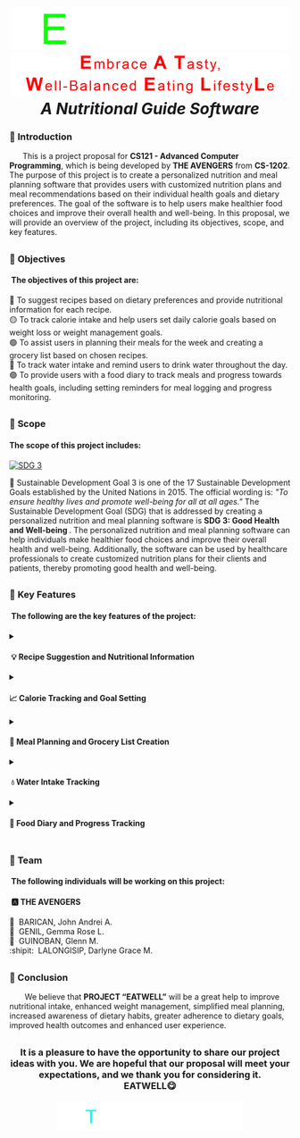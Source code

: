 <h1 align="center">
<img src="EATWELL.gif" width="500" height="75"><br>
<img src="EATWELL.png" width="500" height="75"><br>
  <i>A Nutritional Guide Software </i></h1>

### 📄 **Introduction** 
      This is a project proposal for **CS121 - Advanced Computer Programming**, which is being developed by **THE AVENGERS** from **CS-1202**. The purpose of this project is to create a personalized nutrition and meal planning software that provides users with customized nutrition plans and meal recommendations based on their individual health goals and dietary preferences. The goal of the software is to help users make healthier food choices and improve their overall health and well-being. In this proposal, we will provide an overview of the project, including its objectives, scope, and key features.
##
### 🔗 **Objectives**
<h4> The objectives of this project are:</h4>

🔴 To suggest recipes based on dietary preferences and provide nutritional information for each recipe.  
🟡 To track calorie intake and help users set daily calorie goals based on weight loss or weight management goals.  
🟢 To assist users in planning their meals for the week and creating a grocery list based on chosen recipes.  
🔵 To track water intake and remind users to drink water throughout the day.  
🟣 To provide users with a food diary to track meals and progress towards health goals, including setting reminders for meal logging and progress monitoring.
##
### 🔎 **Scope** 
<h4>The scope of this project includes:</h4>

[![SDG 3](https://img.shields.io/badge/Goal%203-Sustainable%20Development%20Goal-green)](https://sdgs.un.org/goals/goal3)

📌 Sustainable Development Goal 3 is one of the 17 Sustainable Development Goals established by the United Nations in 2015. The official wording is: <i> "To ensure healthy lives and promote well-being for all at all ages." </i> The Sustainable Development Goal (SDG) that is addressed by creating a personalized nutrition and meal planning software is <b> SDG 3: Good Health and Well-being </b>. The personalized nutrition and meal planning software can help individuals make healthier food choices and improve their overall health and well-being. Additionally, the software can be used by healthcare professionals to create customized nutrition plans for their clients and patients, thereby promoting good health and well-being.

##
### 🔑 **Key Features**
<h4> The following are the key features of the project:<h4>
<details>
  <summary><h4> 💡 Recipe Suggestion and Nutritional Information </h4></summary>
       ◻  The software can suggest recipes based on the user's dietary preferences and provide nutritional information for each recipe.
</details>
<details>
  <summary><h4>📈 Calorie Tracking and Goal Setting </h4></summary>
       ◻  The software can track the user's calorie intake and help them set daily calorie goals based on their weight loss or weight management goals.
</details>
<details>
  <summary><h4>📝 Meal Planning and Grocery List Creation </h4></summary>
       ◻  The software can help users plan their meals for the week and create a grocery list based on the recipes they choose.
</details>
<details>
  <summary><h4> 💧 Water Intake Tracking </h4></summary>
       ◻  The software can track the user's water intake and remind them to drink water throughout the day.
</details>
<details>
  <summary><h4>📖 Food Diary and Progress Tracking </h4></summary>
       ◻  The software can provide users with a food diary to track their meals and progress towards their health goals. Users can also set reminders to log their meals and monitor their progress.
</details>

##
### 👥 **Team**
<h4> The following individuals will be working on this project:</h4>
<h4> 🅰 THE AVENGERS</h4> 
  
🐔  BARICAN, John Andrei A.  
🐻  GENIL, Gemma Rose L.  
🐷  GUINOBAN, Glenn M.  
:shipit:  LALONGISIP, Darlyne Grace M.
##
### 💬 Conclusion
       We believe that **PROJECT “EATWELL”** will be a great help to improve nutritional intake, enhanced weight management, simplified meal planning, increased awareness of dietary habits,  greater adherence to dietary goals, improved health outcomes and enhanced user experience. 
##
<h3 align="center">
It is a pleasure to have the opportunity to share our project ideas with you. We are hopeful that our proposal will meet your expectations, and we thank you for considering it. <br>
  EATWELL😋
  <br><br>
<img src="THANK YOU!.gif" width="334" height="50"><br>
</h3>
